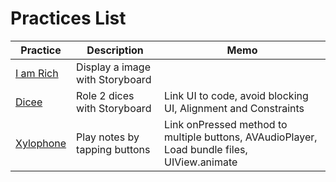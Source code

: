 # Practices List

| Practice                                                                                 | Description                     | Memo                                                                                        |
| ---------------------------------------------------------------------------------------- | ------------------------------- | ------------------------------------------------------------------------------------------- |
| [I am Rich](https://github.com/jinyongnan810/swift-ui-practices/tree/main/I%20am%20Rich) | Display a image with Storyboard |                                                                                             |
| [Dicee](https://github.com/jinyongnan810/swift-ui-practices/tree/main/Dicee)             | Role 2 dices with Storyboard    | Link UI to code, avoid blocking UI, Alignment and Constraints                               |
| [Xylophone](https://github.com/jinyongnan810/swift-ui-practices/tree/main/Xylophone)     | Play notes by tapping buttons   | Link onPressed method to multiple buttons, AVAudioPlayer, Load bundle files, UIView.animate |
